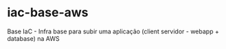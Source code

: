 # iac-base-aws
Base IaC - Infra base para subir uma aplicação (client servidor - webapp + database) na AWS

